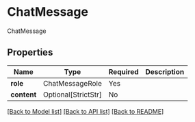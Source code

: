 # ChatMessage

ChatMessage

## Properties
| Name | Type | Required | Description |
| ------------ | ------------- | ------------- | ------------- |
**role** | ChatMessageRole | Yes |  |
**content** | Optional[StrictStr] | No |  |


[[Back to Model list]](../../../README.md#models-v1-link) [[Back to API list]](../../../README.md#apis-v1-link) [[Back to README]](../../../README.md)
